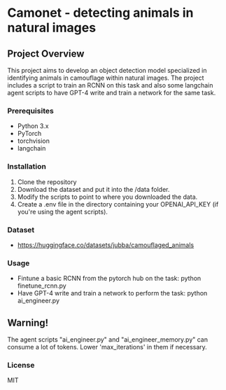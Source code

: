 # Camonet - detecting animals in natural images

## Project Overview
This project aims to develop an object detection model specialized in identifying animals in camouflage within natural images. The project includes a script
to train an RCNN on this task and also some langchain agent scripts to have GPT-4 write and train a network for the same task.

### Prerequisites
- Python 3.x
- PyTorch
- torchvision
- langchain

### Installation
1. Clone the repository
2. Download the dataset and put it into the /data folder.
3. Modify the scripts to point to where you downloaded the data.
2. Create a .env file in the directory containing your OPENAI_API_KEY (if you're using the agent scripts).

### Dataset
- https://huggingface.co/datasets/jubba/camouflaged_animals

### Usage
- Fintune a basic RCNN from the pytorch hub on the task: python finetune_rcnn.py
- Have GPT-4 write and train a network to perform the task: python ai_engineer.py

## Warning!
The agent scripts "ai_engineer.py" and "ai_engineer_memory.py" can consume a lot of tokens. Lower 'max_iterations' in them if necessary.

### License
MIT

